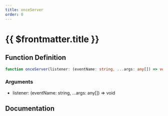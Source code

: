 ```yaml
---
title: onceServer
order: 0
---
```


# {{ $frontmatter.title }}

## Function Definition

```ts
function onceServer(listener: (eventName: string, ...args: any[]) => void): void;
```

### Arguments

* listener: (eventName: string, ...args: any[]) => void

## Documentation

<!--@include: ./parts/onceServer.md-->
